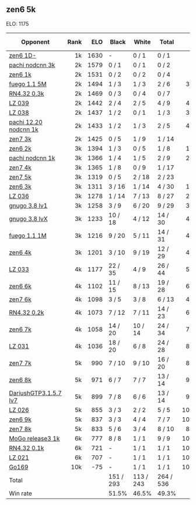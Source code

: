## zen6 5k ##

ELO: 1175

Opponent | Rank | ELO | Black | White | Total | Win rate
---------|-----:|----:|-------|-------|-------|-------:
[zen6 1D-](zen6%201D-.md) | 1k | 1630 | - | 0 / 1 | 0 / 1 | 0.0%
[pachi nodcnn 3k](pachi%20nodcnn%203k.md) | 2k | 1579 | 0 / 1 | 0 / 1 | 0 / 2 | 0.0%
[zen6 1k](zen6%201k.md) | 2k | 1531 | 0 / 2 | 0 / 2 | 0 / 4 | 0.0%
[fuego 1.1 5M](fuego%201.1%205M.md) | 2k | 1494 | 1 / 3 | 1 / 3 | 2 / 6 | 33.3%
[RN4.32 0.3k](RN4.32%200.3k.md) | 2k | 1469 | 0 / 3 | 0 / 4 | 0 / 7 | 0.0%
[LZ 039](LZ%20039.md) | 2k | 1442 | 2 / 4 | 2 / 5 | 4 / 9 | 44.4%
[LZ 038](LZ%20038.md) | 2k | 1437 | 1 / 2 | 0 / 1 | 1 / 3 | 33.3%
[pachi 12.20 nodcnn 1k](pachi%2012.20%20nodcnn%201k.md) | 2k | 1433 | 1 / 2 | 1 / 3 | 2 / 5 | 40.0%
[zen7 3k](zen7%203k.md) | 2k | 1425 | 0 / 5 | 1 / 9 | 1 / 14 | 7.1%
[zen6 2k](zen6%202k.md) | 3k | 1394 | 1 / 3 | 0 / 5 | 1 / 8 | 12.5%
[pachi nodcnn 1k](pachi%20nodcnn%201k.md) | 3k | 1366 | 1 / 4 | 1 / 5 | 2 / 9 | 22.2%
[zen7 4k](zen7%204k.md) | 3k | 1365 | 1 / 8 | 0 / 9 | 1 / 17 | 5.9%
[zen7 5k](zen7%205k.md) | 3k | 1319 | 0 / 5 | 2 / 18 | 2 / 23 | 8.7%
[zen6 3k](zen6%203k.md) | 3k | 1311 | 3 / 16 | 1 / 14 | 4 / 30 | 13.3%
[LZ 036](LZ%20036.md) | 3k | 1278 | 1 / 14 | 7 / 13 | 8 / 27 | 29.6%
[gnugo 3.8 lv1](gnugo%203.8%20lv1.md) | 3k | 1258 | 3 / 9 | 6 / 20 | 9 / 29 | 31.0%
[gnugo 3.8 lvX](gnugo%203.8%20lvX.md) | 3k | 1233 | 10 / 18 | 4 / 12 | 14 / 30 | 46.7%
[fuego 1.1 1M](fuego%201.1%201M.md) | 3k | 1216 | 9 / 20 | 5 / 11 | 14 / 31 | 45.2%
[zen6 4k](zen6%204k.md) | 3k | 1201 | 3 / 10 | 9 / 19 | 12 / 29 | 41.4%
[LZ 033](LZ%20033.md) | 4k | 1177 | 22 / 35 | 4 / 9 | 26 / 44 | 59.1%
[zen6 6k](zen6%206k.md) | 4k | 1102 | 11 / 15 | 8 / 13 | 19 / 28 | 67.9%
[zen7 6k](zen7%206k.md) | 4k | 1098 | 3 / 5 | 3 / 8 | 6 / 13 | 46.2%
[RN4.32 0.2k](RN4.32%200.2k.md) | 4k | 1073 | 7 / 12 | 7 / 11 | 14 / 23 | 60.9%
[zen6 7k](zen6%207k.md) | 4k | 1058 | 14 / 20 | 10 / 14 | 24 / 34 | 70.6%
[LZ 031](LZ%20031.md) | 4k | 1036 | 18 / 20 | 6 / 8 | 24 / 28 | 85.7%
[zen7 7k](zen7%207k.md) | 5k | 990 | 7 / 10 | 9 / 10 | 16 / 20 | 80.0%
[zen6 8k](zen6%208k.md) | 5k | 971 | 6 / 7 | 7 / 7 | 13 / 14 | 92.9%
[DariushGTP3.1.5.7 lv7](DariushGTP3.1.5.7%20lv7.md) | 5k | 899 | 7 / 8 | 6 / 6 | 13 / 14 | 92.9%
[LZ 026](LZ%20026.md) | 5k | 855 | 3 / 3 | 2 / 2 | 5 / 5 | 100.0%
[zen6 9k](zen6%209k.md) | 5k | 837 | 3 / 3 | 4 / 4 | 7 / 7 | 100.0%
[zen7 8k](zen7%208k.md) | 5k | 833 | 5 / 6 | 3 / 4 | 8 / 10 | 80.0%
[MoGo release3 1k](MoGo%20release3%201k.md) | 6k | 777 | 8 / 8 | 1 / 1 | 9 / 9 | 100.0%
[RN4.32 0.1k](RN4.32%200.1k.md) | 6k | 721 | - | 1 / 1 | 1 / 1 | 100.0%
[LZ 021](LZ%20021.md) | 6k | 707 | - | 1 / 1 | 1 / 1 | 100.0%
[Go169](Go169.md) | 10k | -75 | - | 1 / 1 | 1 / 1 | 100.0%
Total | | | 151 / 293 | 113 / 243 | 264 / 536 | 
Win rate| | | 51.5% | 46.5% | 49.3% | 
